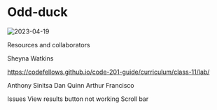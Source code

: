 # Odd-duck

![2023-04-19](https://user-images.githubusercontent.com/126429063/233239433-7f51ae3e-ad3e-42d5-98c7-15aa2cbb7e16.png)

Resources and collaborators

Sheyna Watkins

https://codefellows.github.io/code-201-guide/curriculum/class-11/lab/

Anthony Sinitsa
Dan Quinn
Arthur Francisco


Issues
View results button not working
Scroll bar
